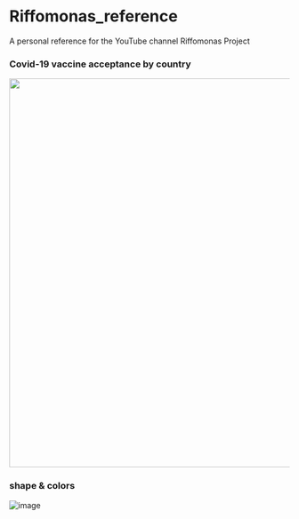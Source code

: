 # Riffomonas_reference
A personal reference for the YouTube channel Riffomonas Project

### Covid-19 vaccine acceptance by country
<img width="700" src="https://user-images.githubusercontent.com/55933131/139907406-794c3f87-886a-4064-b5c0-f54e4d376247.png">


### shape & colors
![image](https://user-images.githubusercontent.com/55933131/144338646-3e134969-ec34-4acb-844c-15022d536d7e.png)

